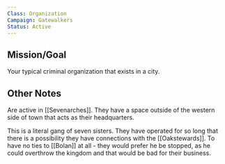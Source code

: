 ```yaml
---
Class: Organization
Campaign: Gatewalkers
Status: Active
---
```

## Mission/Goal
Your typical criminal organization that exists in a city.
## Other Notes
Are active in [[Sevenarches]]. They have a space outside of the western side of town that acts as their headquarters.

This is a literal gang of seven sisters. They have operated for so long that there is a possibility they have connections with the [[Oakstewards]]. To have no ties to [[Bolan]] at all - they would prefer he be stopped, as he could overthrow the kingdom and that would be bad for their business.